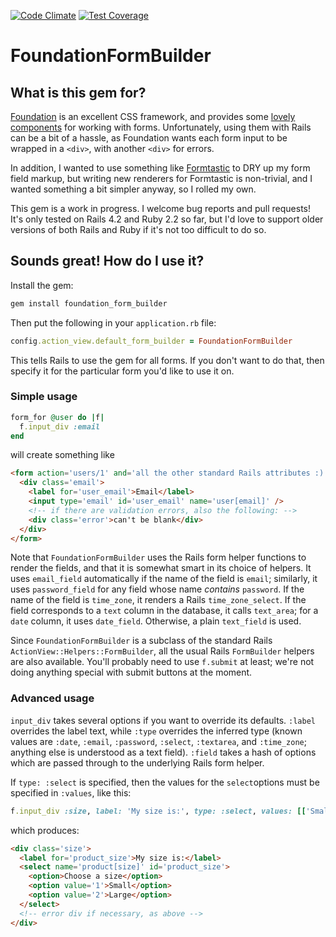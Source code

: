 [![Code Climate](https://codeclimate.com/github/marnen/foundation_form_builder/badges/gpa.svg)](https://codeclimate.com/github/marnen/foundation_form_builder)
[![Test Coverage](https://codeclimate.com/github/marnen/foundation_form_builder/badges/coverage.svg)](https://codeclimate.com/github/marnen/foundation_form_builder)

# FoundationFormBuilder

## What is this gem for?

[Foundation](http://foundation.zurb.com) is an excellent CSS framework, and provides some [lovely components](http://foundation.zurb.com/docs/components/forms.html) for working with forms. Unfortunately, using them with Rails can be a bit of a hassle, as Foundation wants each form input to be wrapped in a `<div>`, with another `<div>` for errors.

In addition, I wanted to use something like [Formtastic](http://github.com/justinfrench/formtastic) to DRY up my form field markup, but writing new renderers for Formtastic is non-trivial, and I wanted something a bit simpler anyway, so I rolled my own.

This gem is a work in progress. I welcome bug reports and pull requests! It's only tested on Rails 4.2 and Ruby 2.2 so far, but I'd love to support older versions of both Rails and Ruby if it's not too difficult to do so.

## Sounds great! How do I use it?

Install the gem:
```ruby
gem install foundation_form_builder
```
Then put the following in your `application.rb` file:
```ruby
config.action_view.default_form_builder = FoundationFormBuilder
```
This tells Rails to use the gem for all forms. If you don't want to do that, then specify it for the particular form you'd like to use it on.

### Simple usage

```ruby
form_for @user do |f|
  f.input_div :email
end
```
will create something like
```html
<form action='users/1' and='all the other standard Rails attributes :)'>
  <div class='email'>
    <label for='user_email'>Email</label>
    <input type='email' id='user_email' name='user[email]' />
    <!-- if there are validation errors, also the following: -->
    <div class='error'>can't be blank</div>
  </div>
</form>
```

Note that `FoundationFormBuilder` uses the Rails form helper functions to render the fields, and that it is somewhat smart in its choice of helpers. It uses `email_field` automatically if the name of the field is `email`; similarly, it uses `password_field` for any field whose name *contains* `password`. If the name of the field is `time_zone`, it renders a Rails `time_zone_select`. If the field corresponds to a `text` column in the database, it calls `text_area`; for a `date` column, it uses `date_field`. Otherwise, a plain `text_field` is used.


Since `FoundationFormBuilder` is a subclass of the standard Rails `ActionView::Helpers::FormBuilder`, all the usual Rails `FormBuilder` helpers are also available. You'll probably need to use `f.submit` at least; we're not doing anything special with submit buttons at the moment.

### Advanced usage

`input_div` takes several options if you want to override its defaults. `:label` overrides the label text, while `:type` overrides the inferred type (known values are `:date`, `:email`, `:password`, `:select`, `:textarea`, and `:time_zone`; anything else is understood as a text field). `:field` takes a hash of options which are passed through to the underlying Rails form helper.

If `type: :select` is specified, then the values for the `select`options must be specified in `:values`, like this:

```ruby
f.input_div :size, label: 'My size is:', type: :select, values: [['Small', 1], ['Large', 2]], field: {prompt: 'Choose a size'}
```

which produces:
```html
<div class='size'>
  <label for='product_size'>My size is:</label>
  <select name='product[size]' id='product_size'>
    <option>Choose a size</option>
    <option value='1'>Small</option>
    <option value='2'>Large</option>
  </select>
  <!-- error div if necessary, as above -->
</div>
```

